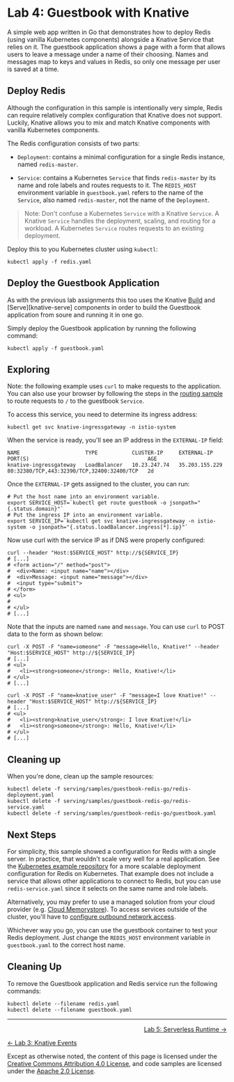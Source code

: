# Lab 4: Guestbook with Knative

A simple web app written in Go that demonstrates how to deploy Redis (using
vanilla Kubernetes components) alongside a Knative Service that relies on
it. The guestbook application shows a page with a form that allows users to
leave a message under a name of their choosing. Names and messages map to keys
and values in Redis, so only one message per user is saved at a time.

## Deploy Redis

Although the configuration in this sample is intentionally very simple, Redis
can require relatively complex configuration that Knative does not support.
Luckily, Knative allows you to mix and match Knative components with vanilla
Kubernetes components.

The Redis configuration consists of two parts:

* `Deployment`: contains a minimal configuration for a single Redis instance,
  named `redis-master`.

* `Service`: contains a Kubernetes `Service` that finds `redis-master` by its
  name and role labels and routes requests to it. The `REDIS_HOST` environment
  variable in `guestbook.yaml` refers to the name of the `Service`, also named
  `redis-master`, not the name of the `Deployment`.

> Note: Don't confuse a Kubernetes `Service` with a Knative `Service`. A Knative
> `Service` handles the deployment, scaling, and routing for a workload. A
> Kubernetes `Service` routes requests to an existing deployment.

Deploy this to you Kubernetes cluster using `kubectl`:

```shell
kubectl apply -f redis.yaml
```

## Deploy the Guestbook Application

As with the previous lab assignments this too uses the Knative
[Build][knative-build] and [Serve][knative-serve] components in order to build
the Guestbook application from soure and running it in one go.

[knative-build]: https://www.knative.dev/docs/build
[knative-serving]: https://www.knative.dev/docs/serving/

Simply deploy the Guestbook application by running the following command:

```shell
kubectl apply -f guestbook.yaml
```

## Exploring

Note: the following example uses `curl` to make requests to the application. You
can also use your browser by following the steps in the [routing
sample](/serving/samples/knative-routing-go) to route requests to `/` to the
guestbook `Service`.

To access this service, you need to determine its ingress address:

```shell
kubectl get svc knative-ingressgateway -n istio-system
```

When the service is ready, you'll see an IP address in the `EXTERNAL-IP` field:

```
NAME                     TYPE           CLUSTER-IP     EXTERNAL-IP      PORT(S)                                      AGE
knative-ingressgateway   LoadBalancer   10.23.247.74   35.203.155.229   80:32380/TCP,443:32390/TCP,32400:32400/TCP   2d
```

Once the `EXTERNAL-IP` gets assigned to the cluster, you can run:

```shell
# Put the host name into an environment variable.
export SERVICE_HOST=`kubectl get route guestbook -o jsonpath="{.status.domain}"`
# Put the ingress IP into an environment variable.
export SERVICE_IP=`kubectl get svc knative-ingressgateway -n istio-system -o jsonpath="{.status.loadBalancer.ingress[*].ip}"`
```

Now use curl with the service IP as if DNS were properly configured:

```shell
curl --header "Host:$SERVICE_HOST" http://${SERVICE_IP}
# [...]
# <form action="/" method="post">
#  <div>Name: <input name="name"></div>
#  <div>Message: <input name="message"></div>
#  <input type="submit">
# </form>
# <ul>
#
# </ul>
# [...]
```

Note that the inputs are named `name` and `message`. You can use `curl` to POST
data to the form as shown below:

```shell
curl -X POST -F "name=someone" -F "message=Hello, Knative!" --header "Host:$SERVICE_HOST" http://${SERVICE_IP}
# [...]
# <ul>
#   <li><strong>someone</strong>: Hello, Knative!</li>
# </ul>
# [...]
```

```shell
curl -X POST -F "name=knative_user" -F "message=I love Knative!" --header "Host:$SERVICE_HOST" http://${SERVICE_IP}
# [...]
# <ul>
#   <li><strong>knative_user</strong>: I love Knative!</li>
#   <li><strong>someone</strong>: Hello, Knative!</li>
# </ul>
# [...]
```

## Cleaning up

When you're done, clean up the sample resources:

```shell
kubectl delete -f serving/samples/guestbook-redis-go/redis-deployment.yaml
kubectl delete -f serving/samples/guestbook-redis-go/redis-service.yaml
kubectl delete -f serving/samples/guestbook-redis-go/guestbook.yaml
```

## Next Steps

For simplicity, this sample showed a configuration for Redis with a single
server. In practice, that wouldn't scale very well for a real application. See
the [Kubernetes example repository](https://github.com/kubernetes/examples/tree/master/staging/storage/redis)
for a more scalable deployment configuration for Redis on Kubernetes. That
example does not include a service that allows other applications to connect to
Redis, but you can use `redis-service.yaml` since it selects on the same name
and role labels.

Alternatively, you may prefer to use a managed solution from your cloud provider
(e.g. [Cloud Memorystore](https://cloud.google.com/memorystore/)). To access
services outside of the cluster, you'll have to
[configure outbound network access](/serving/outbound-network-access.md).

Whichever way you go, you can use the guestbook container to test your Redis
deployment. Just change the `REDIS_HOST` environment variable in
`guestbook.yaml` to the correct host name.

## Cleaning Up

To remove the Guestbook application and Redis service run the following commands:

```shell
kubectl delete --filename redis.yaml
kubectl delete --filename guestbook.yaml
```

---

<p align="right"><a href="../5-buildpack">Lab 5: Serverless Runtime →</a></p>
<p align="left"><a href="../2-build">← Lab 3: Knative Events</a></p>

Except as otherwise noted, the content of this page is licensed under the
[Creative Commons Attribution 4.0 License][cc-by], and code samples are licensed
under the [Apache 2.0 License][apache-2-0].

[cc-by]: https://creativecommons.org/licenses/by/4.0/
[apache-2-0]: https://www.apache.org/licenses/LICENSE-2.0
